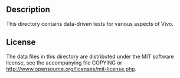 Description
------------

This directory contains data-driven tests for various aspects of Vivo.

License
--------

The data files in this directory are distributed under the MIT software
license, see the accompanying file COPYING or
http://www.opensource.org/licenses/mit-license.php.

